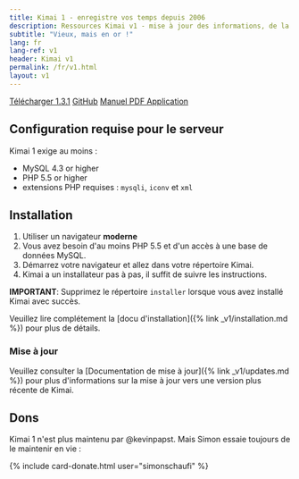 ```yaml
---
title: Kimai 1 - enregistre vos temps depuis 2006
description: Ressources Kimai v1 - mise à jour des informations, de la documentation et des liens
subtitle: "Vieux, mais en or !"
lang: fr
lang-ref: v1
header: Kimai v1
permalink: /fr/v1.html
layout: v1
---
```

<a href="{{ site.kimai_v1_repo }}/releases/download/1.3.1/kimai_1.3.1.zip" class="btn btn-primary"><i class="fas fa-download"></i> Télécharger 1.3.1</a>
<a href="{{ site.kimai_v1_repo }}" class="btn btn-primary"><i class="fab fa-github"></i> GitHub</a>
<a href="https://github.com/kimai/manuals/" class="btn btn-primary"><i class="fas fa-book"></i> Manuel PDF </a>
<a href="{% link _v1/apps.md %}" class="btn btn-primary"><i class="fas fa-cubes"></i> Application</a>

## Configuration requise pour le serveur

Kimai 1 exige au moins :

- MySQL 4.3 or higher
- PHP 5.5 or higher
- extensions PHP requises : `mysqli`, `iconv` et `xml`

## Installation

1. Utiliser un navigateur **moderne**
2. Vous avez besoin d'au moins PHP 5.5 et d'un accès à une base de données MySQL.
3. Démarrez votre navigateur et allez dans votre répertoire Kimai.
4. Kimai a un installateur pas à pas, il suffit de suivre les instructions.

**IMPORTANT**: Supprimez le répertoire `installer` lorsque vous avez installé Kimai avec succès.

Veuillez lire complétement la [docu d'installation]({% link _v1/installation.md %}) pour plus de détails.

### Mise à jour

Veuillez consulter la [Documentation de mise à jour]({% link _v1/updates.md %}) pour plus d'informations sur la mise à jour vers une version plus récente de Kimai.

## Dons

Kimai 1 n'est plus maintenu par @kevinpapst. Mais Simon essaie toujours de le maintenir en vie :

{% include card-donate.html user="simonschaufi" %}

